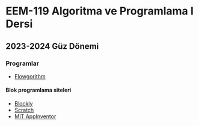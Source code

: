 # EEM-119 Algoritma ve Programlama I Dersi

## 2023-2024 Güz Dönemi


### Programlar 
- [Flowgorithm](http://www.flowgorithm.org/download/index.html)   
<!-- - [Dev-C++ (Orwell)](https://sourceforge.net/projects/orwelldevcpp/) -->
#### Blok programlama siteleri
- [Blockly](http://blockly.eba.gov.tr/tr/index.html)   
- [Scratch](https://scratch.mit.edu/)
- [MIT AppInventor](https://appinventor.mit.edu/)

<!-- ## [Duyurular](#duyurular) |  [Ödevler](#ödevler) |  [Dersler](#dersler) | [Kaynaklar](#kaynaklar) |  [Programlar](#programlar)

### Duyurular
- 1\. öğretim dersleri saat 08:45'te başlayacaktır. 

### Ödev - Lab Çalışmaları
Ödev Şablonu için [tıklayınız](./odevler/odev_raporu_sablonu.docx). Örnek Ödev için [tıklayınız](./odevler/ornek_odev_raporu.docx). 

- 13\. hafta lab calismasi: parametre almayan ve deger dondurmeyen, sadece arttirma ve yazdirma işlevi olan arttir() ve yazdir() fonksiyonlarını kullanarak klavyeden girilen bir sayiyi 3 defa arttirin ve 3 defa yazdirin.

- 12\. Hafta Lab Çalışması: 
void dizi_eb_ek(int dizi[], int boyut, int eb_ek[]) fonksiyonu boyut boyutlu dizi[] dizisinin  en küçük ve en büyük elemanını bulup eb_ek[] dizisinin sırasıyla 0. ve 1. elemanına yazdıracaktır.    
fonksiyonda ekrana herhangi bir şey yazdırılmayacaksa belirtilen fonksiyon ve fonksiyonu kullanan programı yazınız.

- 11\. Hafta Lab Çalışması: Bu çalışma ödev olarak istenmemektedir.   
NxM boyutundaki bir dizinin a-b satırlari ve c-d sutunlari arasindaki sayılari ekrana yazdıran ve bu aralıktaki sutunların ortalamasını bulan programı yazınız.

- 8\. hafta Lab Çalışması: Bu çalışma ödev olarak istenmemektedir.   
Girilen bir tam sayıyı tersten yazdıran programı yazınız. (Programda while döngüsü kullanılacaktır.)

- Ödev 4: Girilen bir metinde her bir küçük harften (a, z ve arasindaki İngiliz alfabesindeki küçük harfler) kaç tane olduğunu ekrana yazdıran programı flowgorithm ile tasarlayınız. Ödev yükleme bağlantısı için [tıklayınız](https://forms.gle/zqSJfc1R2usHJmgP9). Son yükleme tarihi 11.11.2022 23:59

- Ödev 3: Bir tam sayı dizisinin 50 elemanı olsun. Bu tamsayı dizisine en fazla 50 tane veya 0 girilene kadar el ile pozitif veya negatif sayılar girilmelidir. Sayı girme işlemi tamamlandıktan sonra önce  pozitif sayıları, daha sonra negatif sayıları ekrana yazdıran, pozitif ve negatif sayıların ortalamasını bulan programı flowgorithm ile tasarlayınız.   

Son yükleme tarihi 28.10.2022 23:59

- Ödev 2: Klavyeden girilen a'dan b sayısına kadar olan x değerleri için 2x+3 değerlerini ekrana yazdıran programı flowgorithm ile tasarlayınız. 2x+3 işlemi x değerini parametre olarak alan ve işlem sonucu elde edilen değeri döndüren bir fonksiyonla yapılmalıdır.   Son yükleme tarihi 04.11.2022 23:59

- Ödev 1: Klavyeden girilen a sayısından b sayısına kadar n artan sayıları ekrana yazdıran programı while döngüsü ve for döngüsü ile flowgorithm programında yapınız. Son yükleme tarihi 21.10.2022 23:59

 


### Dersler

#### Akış Diyagramı

- [Hafta 1](./dersler/01.md): Sözde kod, akış diyagramı örnekler
- [Hafta 2](./dersler/02.md): Akış diyagramı örnekler
- [Hafta 3](./dersler/03.md): Akış diyagramı örnekler (+çizdirme)
- [Hafta 4](./dersler/04.md): Akış diyagramı dizi ve fonksiyon örnekleri
- [Hafta 5](./dersler/05a.md): Akış diyagramı string, karakter işleme örnekleri

#### C Programlama

- [Hafta 5](./dersler/05b.md): C programlama printf() fonksiyonu kullanımı, char türü, sizeof() operatörü, aritmetik operatörler
- [Hafta 6](./dersler/06.md): Format belirleyicileri (%d %f %lf), scanf() fonksiyonu, #define ile tanımlama, değişken tanımlama kuralları, bileşik operatörler (+= gibi), ön arttırım (++i), son arttırım (i++)
- [Hafta 7](./dersler/07.md): karşılaştırma operatörleri, mantık operatörleri, if-else if-else, üçlü (ternary) (?:) operatör, while döngüsü 
- [Hafta 8](./dersler/08.md): do-while döngüsü, for döngüsü, virgül kullanımı, break, continue
- [Hafta 9](./dersler/09.md): İşaretsiz sayılar, taşma, karakter türü, tür dönüşümü, tür tanımlama
- [Hafta 10](./dersler/10.md): Diziler
- [Hafta 11](./dersler/11.md): Fonksiyonlar
- [Hafta 12](./dersler/12.md): Local - global değişkenler
- [Hafta 13](./dersler/13.md): İşaretçiler
- [Hafta 14](./dersler/14.md): Örnekler




### Kaynaklar

#### Kitaplar
Hiperkitap ve Turcademy sitelerine üniversitemiz üye olduğundan bu sitedeki kitaplara ücretsiz ulaşabilirsiniz.   
Kampus dışı erişim ayarları için [tıklayınız](https://bidb.isparta.edu.tr/tr/servisler/kampus-disi-erisim-6932s.html).
- [Her yönüyle C,  Tevfik Kızılören](https://www.hiperkitap.com/her-yonuyle-c)
- [Algoritma Tasarlama Ve C İle Temel Bilgisayar Programlama, Atakan Abuşoğlu](https://www.turcademy.com/tr/kitap/algoritma-tasarlama-ve-c-ile-temel-bilgisayar-programlama-9786053279099)
- [C İle Programlama, Deitel ve Deitel](https://www.turcademy.com/tr/kitap/c-ile-programlama-9786053556237)
- [Kodlamaya Yeni Başlayanlar İçin Temel Programlama, Mehmet Tekdal](https://www.turcademy.com/tr/kitap/kodlamaya-yeni-baslayanlar-icin-temel-programlama-programlama-dilleri-i-program-gelistirme-yontemleri-algoritmalar-akis-semalari-c-pascal-9789750239021)

#### İnternet
- [Algoritma ve Programlamaya Giriş Ders Notları](http://ikucukkoc.baun.edu.tr/lectures/BIL1202/BIL1202DersNotlari.pdf)
(4-67. sayfalar)
- [Flowgorithm ile Algoritma ve Akış Diyagramı (Youtube Oynatma Listesi)](https://www.youtube.com/playlist?list=PL9A3J9niD78dSHTvHwow4QCkQqPmJNTcs)
- [Bilgi Günlüğüm](https://www.bilgigunlugum.net/prog/cprog/c_proggiris)
- [Flowgorithm ile Algoritma ve Akış Diyagramı dersleri Youtube oynatma listesi](https://www.youtube.com/playlist?list=PL9A3J9niD78dSHTvHwow4QCkQqPmJNTcs)
- [Flowgorithm Tutorial](https://www.testingdocs.com/flowgorithm-flowchart-tutorial/)





 -->
